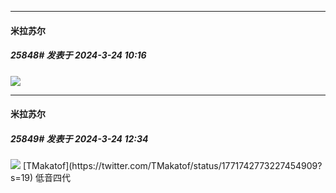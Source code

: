 ﻿
*****

####  米拉苏尔  
##### 25848#       发表于 2024-3-24 10:16

<img src="https://p.sda1.dev/16/00de0a8a060c81e7addcb00735212569/CMP_20240324101630968.jpg" referrerpolicy="no-referrer">


*****

####  米拉苏尔  
##### 25849#       发表于 2024-3-24 12:34

<img src="https://p.sda1.dev/16/b4bb73ce96f6df92a11a599f906d2104/CMP_20240324123418417.jpg" referrerpolicy="no-referrer">
[TMakatof](https://twitter.com/TMakatof/status/1771742773227454909?s=19)
低音四代


